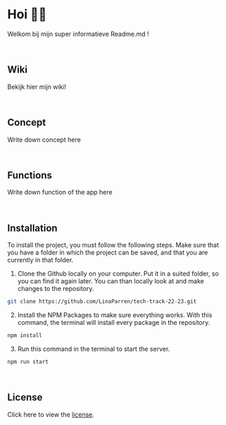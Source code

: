 # Hoi 👋🏻

Welkom bij mijn super informatieve Readme.md !

<br>

## Wiki
Bekijk hier mijn wiki!

<br>

## Concept
Write down concept here

<br>

## Functions
Write down function of the app here

<br>

## Installation
To install the project, you must follow the following steps. Make sure that you have a folder in which the project can be saved, and that you are currently in that folder. 

1. Clone the Github locally on your computer. Put it in a suited folder, so you can find it again later. You can than locally look at and make changes to the repository.
  ```sh
  git clone https://github.com/LinaParren/tech-track-22-23.git
  ```

2. Install the NPM Packages to make sure everything works. With this command, the terminal will install every package in the repository. 
  ```sh
  npm install
  ```
 
3. Run this command in the terminal to start the server. 
  ```sh
  npm run start
  ```

<br>

## License
Click here to view the <a href='https://github.com/LinaParren/matching_application/blob/main/LICENSE'>license</a>.

